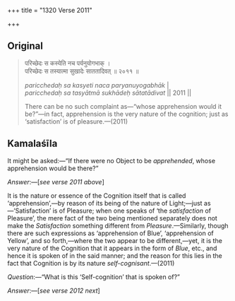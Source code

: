 +++
title = "1320 Verse 2011"

+++
## Original 
>
> परिच्छेदः स कस्येति नच पर्यनुयोगभाक् ।  
> परिच्छेदः स तस्यात्मा सुखादेः साततादिवत् ॥ २०११ ॥ 
>
> *paricchedaḥ sa kasyeti naca paryanuyogabhāk* \|  
> *paricchedaḥ sa tasyātmā sukhādeḥ sātatādivat* \|\| 2011 \|\| 
>
> There can be no such complaint as—“whose apprehension would it be?”—in fact, apprehension is the very nature of the cognition; just as ‘satisfaction’ is of pleasure.—(2011)



## Kamalaśīla

It might be asked:—“If there were no Object to be *apprehended*, whose apprehension would be there?”

*Answer*:—[*see verse 2011 above*]

It is the nature or essence of the Cognition itself that is called ‘apprehension’,—by reason of its being of the nature of Light;—just as—‘Satisfaction’ is of Pleasure; when one speaks of ‘the *satisfaction* of Pleasure’, the mere fact of the two being mentioned separately does not make the *Satisfaction* something different from *Pleasure*.—Similarly, though there are such expressions as ‘apprehension of Blue’, ‘apprehension of Yellow’, and so forth,—where the two appear to be different,—yet, it is the very nature of the Cognition that it appears in the form of *Blue*, etc., and hence it is spoken of in the said manner; and the reason for this lies in the fact that Cognition is by its nature *self-cognisant*.—(2011)

*Question*:—“What is this ‘Self-cognition’ that is spoken of?”

*Answer*:—[*see verse 2012 next*]



